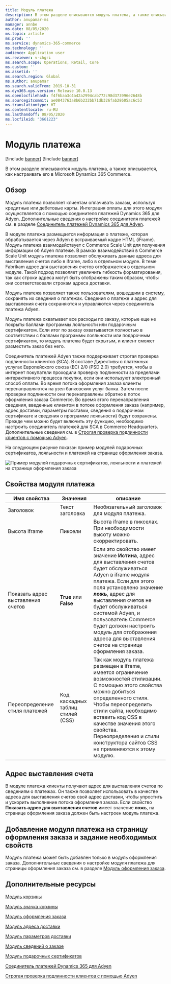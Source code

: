 ```yaml
---
title: Модуль платежа
description: В этом разделе описываются модуль платежа, а также описывается, как настраивать его в Microsoft Dynamics 365 Commerce.
author: anupamar-ms
manager: annbe
ms.date: 08/05/2020
ms.topic: article
ms.prod: ''
ms.service: dynamics-365-commerce
ms.technology: ''
audience: Application user
ms.reviewer: v-chgri
ms.search.scope: Operations, Retail, Core
ms.custom: ''
ms.assetid: ''
ms.search.region: Global
ms.author: anupamar
ms.search.validFrom: 2019-10-31
ms.dyn365.ops.version: Release 10.0.13
ms.openlocfilehash: f4f6baa3c4a42a2994cab772c98d373996e2648b
ms.sourcegitcommit: ae0843763a8b6b232bb71db326fab28605ac6c53
ms.translationtype: HT
ms.contentlocale: ru-RU
ms.lasthandoff: 08/05/2020
ms.locfileid: "3661223"
---
```

# <a name="payment-module"></a>Модуль платежа

[!include [banner](includes/banner.md)]
[!include [banner](includes/preview-banner.md)]

В этом разделе описываются модуль платежа, а также описывается, как настраивать его в Microsoft Dynamics 365 Commerce.

## <a name="overview"></a>Обзор

Модуль платежа позволяет клиентам оплачивать заказы, используя кредитные или дебетовые карты. Интеграция оплаты для этого модуля осуществляется с помощью соединителя платежей Dynamics 365 для Adyen. Дополнительные сведения о настройке соединителя платежей см. в разделе [Соединитель платежей Dynamics 365 для Adyen](dev-itpro/adyen-connector.md).

В модуле платежа размещается информация о платеже, которая обрабатывается через Adyen в встраиваемый кадре HTML (iFrame). Модуль платежа взаимодействует с Commerce Scale Unit для получения информации об Adyen платеже. В рамках взаимодействий в Commerce Scale Unit модуль платежа позволяет обслуживать данные адреса для выставления счетов либо в iframe, либо в отдельном модуле. В теме Fabrikam адрес для выставления счетов отображается в отдельном модуле. Такой подход позволяет увеличить гибкость форматирования, так как строки адреса могут быть отображены таким образом, чтобы они соответствовали строкам адреса доставки.

Модуль платежа позволяет также пользователям, вошедшим в систему, сохранять их сведения о платежах. Сведения о платеже и адрес для выставления счета сохраняются и управляются через соединитель платежа Adyen.

Модуль платежа охватывает все расходы по заказу, которые еще не покрыты баллами программы лояльности или подарочным сертификатом. Если итог по заказу охватывается полностью в соответствии с баллами программы лояльности или подарочным сертификатом, то модуль платежа будет скрытым, и клиент сможет разместить заказ без него.

Соединитель платежей Adyen также поддерживает строгая проверка подлинности клиентов (SCA). В составе Директивы о платежных услугах Европейского союза (ЕС) 2/0 (PSD 2.0) требуется, чтобы в интернет покупатели проходили проверку подлинности за пределами интерактивного процесса покупки, если они используют электронный способ оплаты. Во время потока оформления заказа клиенты перенаправляются на узел банковских услуг банка. Затем после проверки подлинности они перенаправлены обратно в поток оформления заказа Commerce. Во время этого перенаправления сведения, введенные клиентом в потоке оформления заказа (например, адрес доставки, параметры поставки, сведения о подарочном сертификате и сведения о программе лояльности) будут сохранены. Прежде чем можно будет включить эту функцию, необходимо настроить соединитель платежей для SCA в Commerce Headquarters. Дополнительные сведения см. в [Строгая проверка подлинности клиентов с помощью Adyen](adyen_redirect.md).

На следующем рисунке показан пример модулей подарочных сертификатов, лояльности и платежей на странице оформления заказа.

![Пример модулей подарочных сертификатов, лояльности и платежей на странице оформления заказа](./media/ecommerce-payments.PNG)

## <a name="payment-module-properties"></a>Свойства модуля платежа

| Имя свойства | Значения | описание |
|---------------|--------|-------------|
| Заголовок | Текст заголовка | Необязательный заголовок для модуля платежа. |
| Высота iframe | Пиксели | Высота iframe в пикселах. При необходимости высоту можно скорректировать. |
| Показать адрес выставления счетов | **True** или **False** | Если это свойство имеет значение **Истина**, адрес для выставления счетов будет обслуживаться Adyen в iframe модуля платежа. Если для этого поля установлено значение **ложь**, адрес для выставления счетов не будет обслуживаться системой Adyen, и пользователь Commerce будет должен настроить модуль для отображения адреса для выставления счетов на странице оформления заказа. |
| Переопределение стиля платежей | Код каскадных таблиц стилей (CSS) | Так как модуль платежа размещен в iframe, имеется ограничение возможностей стилизации. С помощью этого свойства можно добиться определенного стиля. Чтобы переопределить стили сайта, необходимо вставить код CSS в качестве значения этого свойства. Переопределения и стили конструктора сайтов CSS не применяются к этому модулю. |

## <a name="billing-address"></a>Адрес выставления счета

В модуле платежа клиенты получают адрес для выставления счетов по сведениям о платежах. Он также позволяет использовать в качестве адреса для выставления счетов свой адрес доставки, чтобы упростить и ускорить выполнение потока оформления заказа. Если свойство **Показать адрес для выставления счетов** имеет значение **ложь**, на странице оформления заказа должен быть настроен модуль платежа.

## <a name="add-a-payment-module-to-a-checkout-page-and-set-the-required-properties"></a>Добавление модуля платежа на страницу оформления заказа и задание необходимых свойств

Модуль платежа может быть добавлен только в модуль оформления заказа. Дополнительные сведения о настройке модуля платежа для страницы оформления заказа см. в разделе [Модуль оформления заказа](add-checkout-module.md).

## <a name="additional-resources"></a>Дополнительные ресурсы

[Модуль корзины](add-cart-module.md)

[Модуль значка корзины](cart-icon-module.md)

[Модуль оформления заказа](add-checkout-module.md)

[Модуль адреса доставки](ship-address-module.md)

[Модуль параметров доставки](delivery-options-module.md)

[Модуль сведений о заказе](order-confirmation-module.md)

[Модуль подарочных сертификатов](add-giftcard.md)

[Соединитель платежей Dynamics 365 для Adyen](dev-itpro/adyen-connector.md)

[Строгая проверка подлинности клиентов с помощью Adyen](adyen_redirect.md)
